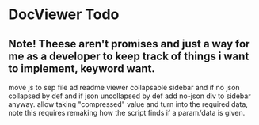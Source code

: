 # DocViewer Todo

## Note! Theese aren't promises and just a way for me as a developer to keep track of things i want to implement, keyword want.

move js to sep file
ad readme viewer
collapsable sidebar and if no json collapsed by def and if json uncollapsed by def
add no-json div to sidebar anyway.
allow taking "compressed" value and turn into the required data, note this requires remaking how the script finds if a param/data is given.